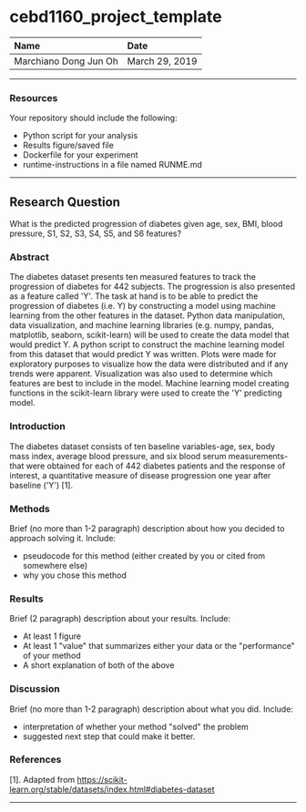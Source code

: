 # cebd1160_project_template

| Name | Date |
|:-------|:---------------|
|Marchiano Dong Jun Oh | March 29, 2019|

-----

### Resources
Your repository should include the following:

- Python script for your analysis
- Results figure/saved file
- Dockerfile for your experiment
- runtime-instructions in a file named RUNME.md

-----

## Research Question

What is the predicted progression of diabetes given age, sex, BMI, blood pressure, S1, S2, S3, S4, S5, and S6 features?

### Abstract

The diabetes dataset presents ten measured features to track the progression of diabetes for 442 subjects. The progression is also presented as a feature called 'Y'. The task at hand is to be able to predict the progression of diabetes (i.e. Y) by constructing a model using machine learning from the other features in the dataset. Python data manipulation, data visualization, and machine learning libraries (e.g. numpy, pandas, matplotlib, seaborn, scikit-learn) will be used to create the data model that would predict Y. A python script to construct the machine learning model from this dataset that would predict Y was written. Plots were made for exploratory purposes to visualize how the data were distributed and if any trends were apparent. Visualization was also used to determine which features are best to include in the model. Machine learning model creating functions in the scikit-learn library were used to create the 'Y' predicting model.

### Introduction

The diabetes dataset consists of ten baseline variables-age, sex, body mass index, average blood pressure, and six blood serum measurements- that were obtained for each of 442 diabetes patients and the response of interest, a quantitative measure of disease progression one year after baseline ('Y') [1].

### Methods

Brief (no more than 1-2 paragraph) description about how you decided to approach solving it. Include:

- pseudocode for this method (either created by you or cited from somewhere else)
- why you chose this method

### Results

Brief (2 paragraph) description about your results. Include:

- At least 1 figure
- At least 1 "value" that summarizes either your data or the "performance" of your method
- A short explanation of both of the above

### Discussion
Brief (no more than 1-2 paragraph) description about what you did. Include:

- interpretation of whether your method "solved" the problem
- suggested next step that could make it better.

### References
[1]. Adapted from https://scikit-learn.org/stable/datasets/index.html#diabetes-dataset

-------
